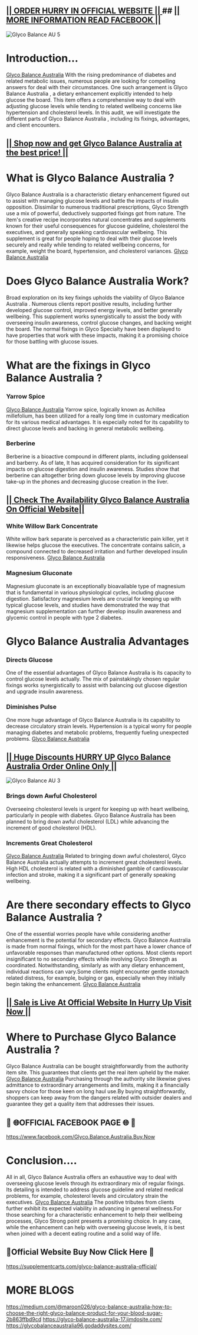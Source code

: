 ## [|| ORDER HURRY IN OFFICIAL WEBSITE || ](https://supplementcarts.com/glyco-balance-australia-official/)                                                                            ## [|| MORE INFORMATION READ FACEBOOK ||](https://www.facebook.com/Glyco.Balance.Australia.Buy.Now)
![Glyco Balance AU 5](https://github.com/user-attachments/assets/b1c1c9ba-66f5-47ec-bff3-783a18d32e83)


# Introduction…

[Glyco Balance Australia](https://www.facebook.com/Glyco.Balance.Australia.Buy.Now)  With the rising predominance of diabetes and related metabolic issues, numerous people are looking for compelling answers for deal with their circumstances. One such arrangement is Glyco Balance Australia , a dietary enhancement explicitly intended to help glucose the board. This item offers a comprehensive way to deal with adjusting glucose levels while tending to related wellbeing concerns like hypertension and cholesterol levels. In this audit, we will investigate the different parts of Glyco Balance Australia , including its fixings, advantages, and client encounters.

## [|| Shop now and get Glyco Balance Australia at the best price! ||](https://supplementcarts.com/glyco-balance-australia-official/)

# What is Glyco Balance Australia ?

Glyco Balance Australia  is a characteristic dietary enhancement figured out to assist with managing glucose levels and battle the impacts of insulin opposition. Dissimilar to numerous traditional prescriptions, Glyco Strength use a mix of powerful, deductively supported fixings got from nature. The item's creative recipe incorporates natural concentrates and supplements known for their useful consequences for glucose guideline, cholesterol the executives, and generally speaking cardiovascular wellbeing. This supplement is great for people hoping to deal with their glucose levels securely and really while tending to related wellbeing concerns, for example, weight the board, hypertension, and cholesterol variances. [Glyco Balance Australia](https://www.facebook.com/Glyco.Balance.Australia.Buy.Now)  

# Does Glyco Balance Australia Work?

Broad exploration on its key fixings upholds the viability of Glyco Balance Australia . Numerous clients report positive results, including further developed glucose control, improved energy levels, and better generally wellbeing. This supplement works synergistically to assist the body with overseeing insulin awareness, control glucose changes, and backing weight the board. The normal fixings in Glyco Specialty have been displayed to have properties that work with these impacts, making it a promising choice for those battling with glucose issues.

# What are the fixings in Glyco Balance Australia ?

### Yarrow Spice
[Glyco Balance Australia](https://www.facebook.com/Glyco.Balance.Australia.Buy.Now)    Yarrow spice, logically known as Achillea millefolium, has been utilized for a really long time in customary medication for its various medical advantages. It is especially noted for its capability to direct glucose levels and backing in general metabolic wellbeing.

### Berberine
Berberine is a bioactive compound in different plants, including goldenseal and barberry. As of late, It has acquired consideration for its significant impacts on glucose digestion and insulin awareness. Studies show that berberine can altogether bring down glucose levels by improving glucose take-up in the phones and decreasing glucose creation in the liver.

## [|| Check The Availability Glyco Balance Australia On Official Website||](https://supplementcarts.com/glyco-balance-australia-official/) 

### White Willow Bark Concentrate
White willow bark separate is perceived as a characteristic pain killer, yet it likewise helps glucose the executives. The concentrate contains salicin, a compound connected to decreased irritation and further developed insulin responsiveness. [Glyco Balance Australia](https://www.facebook.com/Glyco.Balance.Australia.Buy.Now)  

### Magnesium Gluconate
Magnesium gluconate is an exceptionally bioavailable type of magnesium that is fundamental in various physiological cycles, including glucose digestion. Satisfactory magnesium levels are crucial for keeping up with typical glucose levels, and studies have demonstrated the way that magnesium supplementation can further develop insulin awareness and glycemic control in people with type 2 diabetes.

# Glyco Balance Australia  Advantages

### Directs Glucose
One of the essential advantages of Glyco Balance Australia  is its capacity to control glucose levels actually. The mix of painstakingly chosen regular fixings works synergistically to assist with balancing out glucose digestion and upgrade insulin awareness.

### Diminishes Pulse
One more huge advantage of Glyco Balance Australia  is its capability to decrease circulatory strain levels. Hypertension is a typical worry for people managing diabetes and metabolic problems, frequently fueling unexpected problems. [Glyco Balance Australia](https://supplementcarts.com/glyco-balance-australia-official/)   

## [|| Huge Discounts HURRY UP Glyco Balance Australia Order Online Only ||](https://supplementcarts.com/glyco-balance-australia-official/)
![Glyco Balance AU 3](https://github.com/user-attachments/assets/9629dcc5-86f0-4c17-ae81-87232f2a6601)

### Brings down Awful Cholesterol
Overseeing cholesterol levels is urgent for keeping up with heart wellbeing, particularly in people with diabetes. Glyco Balance Australia  has been planned to bring down awful cholesterol (LDL) while advancing the increment of good cholesterol (HDL).

### Increments Great Cholesterol
[Glyco Balance Australia](https://supplementcarts.com/glyco-balance-australia-official/)   Related to bringing down awful cholesterol, Glyco Balance Australia  actually attempts to increment great cholesterol levels. High HDL cholesterol is related with a diminished gamble of cardiovascular infection and stroke, making it a significant part of generally speaking wellbeing.


# Are there secondary effects to Glyco Balance Australia ?

One of the essential worries people have while considering another enhancement is the potential for secondary effects. Glyco Balance Australia  is made from normal fixings, which for the most part have a lower chance of unfavorable responses than manufactured other options. Most clients report insignificant to no secondary effects while involving Glyco Strength as coordinated. Notwithstanding, similarly as with any dietary enhancement, individual reactions can vary.Some clients might encounter gentle stomach related distress, for example, bulging or gas, especially when they initially begin taking the enhancement. [Glyco Balance Australia](https://supplementcarts.com/glyco-balance-australia-official/)   

## [|| Sale is Live At Official Website In Hurry Up Visit Now ||](https://supplementcarts.com/glyco-balance-australia-official/)

# Where to Purchase Glyco Balance Australia ?

Glyco Balance Australia  can be bought straightforwardly from the authority item site. This guarantees that clients get the real item upheld by the maker. [Glyco Balance Australia](https://supplementcarts.com/glyco-balance-australia-official/)   Purchasing through the authority site likewise gives admittance to extraordinary arrangements and limits, making it a financially savvy choice for those keen on long haul use.By buying straightforwardly, shoppers can keep away from the dangers related with outsider dealers and guarantee they get a quality item that addresses their issues.

## 🔰 🌐OFFICIAL FACEBOOK PAGE 🌐 🔰

https://www.facebook.com/Glyco.Balance.Australia.Buy.Now

# Conclusion….

All in all, Glyco Balance Australia  offers an exhaustive way to deal with overseeing glucose levels through its extraordinary mix of regular fixings. Its detailing is intended to address glucose guideline and related medical problems, for example, cholesterol levels and circulatory strain the executives. [Glyco Balance Australia](https://supplementcarts.com/glyco-balance-australia-official/)   The positive tributes from clients further exhibit its expected viability in advancing in general wellness.For those searching for a characteristic enhancement to help their wellbeing processes, Glyco Strong point presents a promising choice. In any case, while the enhancement can help with overseeing glucose levels, it is best when joined with a decent eating routine and a solid way of life.

## 💊Official Website Buy Now Click Here 💊
https://supplementcarts.com/glyco-balance-australia-official/


# MORE BLOGS 
https://medium.com/@maroon026/glyco-balance-australia-how-to-choose-the-right-glyco-balance-product-for-your-blood-sugar-2b863ffbd9cd
https://glyco-balance-australia-17.jimdosite.com/
https://glycobalanceaustralia96.godaddysites.com/
